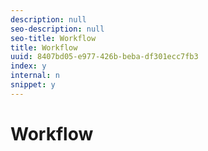 ```yaml
---
description: null
seo-description: null
seo-title: Workflow
title: Workflow
uuid: 8407bd05-e977-426b-beba-df301ecc7fb3
index: y
internal: n
snippet: y
---
```


# Workflow

